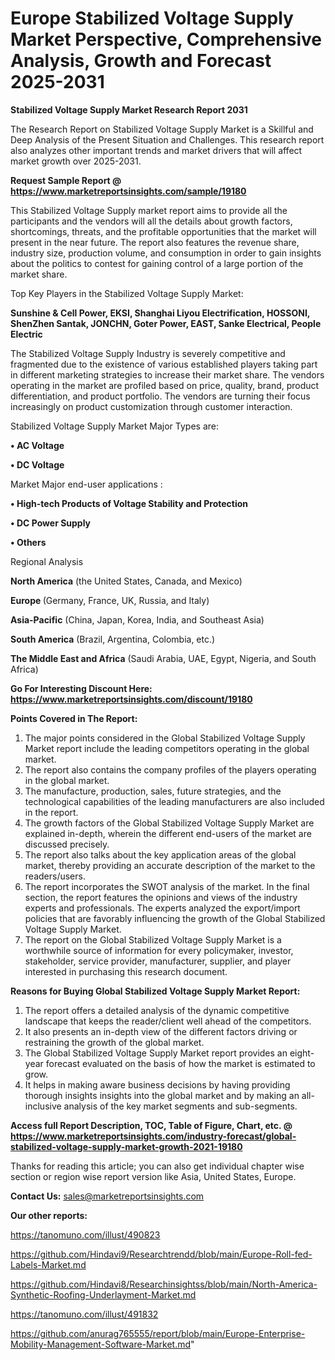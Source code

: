 # Europe Stabilized Voltage Supply Market Perspective, Comprehensive Analysis, Growth and Forecast 2025-2031

<strong>Stabilized Voltage Supply Market Research Report 2031</strong>

The Research Report on Stabilized Voltage Supply Market is a Skillful and Deep Analysis of the Present Situation and Challenges. This research report also analyzes other important trends and market drivers that will affect market growth over 2025-2031.

<strong>Request Sample Report @ <a href=https://www.marketreportsinsights.com/sample/19180>https://www.marketreportsinsights.com/sample/19180</a></strong>

This Stabilized Voltage Supply market report aims to provide all the participants and the vendors will all the details about growth factors, shortcomings, threats, and the profitable opportunities that the market will present in the near future. The report also features the revenue share, industry size, production volume, and consumption in order to gain insights about the politics to contest for gaining control of a large portion of the market share.

Top Key Players in the Stabilized Voltage Supply Market:

<strong>Sunshine & Cell Power, EKSI, Shanghai Liyou Electrification, HOSSONI, ShenZhen Santak, JONCHN, Goter Power, EAST, Sanke Electrical, People Electric</strong>

The Stabilized Voltage Supply Industry is severely competitive and fragmented due to the existence of various established players taking part in different marketing strategies to increase their market share. The vendors operating in the market are profiled based on price, quality, brand, product differentiation, and product portfolio. The vendors are turning their focus increasingly on product customization through customer interaction.

Stabilized Voltage Supply Market Major Types are:

<strong>• AC Voltage

• DC Voltage</strong>

Market Major end-user applications :

<strong>• High-tech Products of Voltage Stability and Protection

• DC Power Supply

• Others</strong>

Regional Analysis

</u><strong><b>North America</b></strong> (the United States, Canada, and Mexico)

<strong><b>Europe </b></strong>(Germany, France, UK, Russia, and Italy)

<strong><b>Asia-Pacific</b></strong> (China, Japan, Korea, India, and Southeast Asia)

<strong><b>South America</b></strong> (Brazil, Argentina, Colombia, etc.)

<strong><b>The Middle East and Africa</b></strong> (Saudi Arabia, UAE, Egypt, Nigeria, and South Africa)

<strong>Go For Interesting Discount Here: <a href=https://www.marketreportsinsights.com/discount/19180>https://www.marketreportsinsights.com/discount/19180</a></strong>

<strong>Points Covered in The Report:</strong>
<ol>
  <li>The major points considered in the Global Stabilized Voltage Supply Market report include the leading competitors operating in the global market.</li>
  <li>The report also contains the company profiles of the players operating in the global market.</li>
  <li>The manufacture, production, sales, future strategies, and the technological capabilities of the leading manufacturers are also included in the report.</li>
  <li>The growth factors of the Global Stabilized Voltage Supply Market are explained in-depth, wherein the different end-users of the market are discussed precisely.</li>
  <li>The report also talks about the key application areas of the global market, thereby providing an accurate description of the market to the readers/users.</li>
  <li>The report incorporates the SWOT analysis of the market. In the final section, the report features the opinions and views of the industry experts and professionals. The experts analyzed the export/import policies that are favorably influencing the growth of the Global Stabilized Voltage Supply Market.</li>
  <li>The report on the Global Stabilized Voltage Supply Market is a worthwhile source of information for every policymaker, investor, stakeholder, service provider, manufacturer, supplier, and player interested in purchasing this research document.</li>
</ol>
<strong>Reasons for Buying Global Stabilized Voltage Supply Market Report:</strong>

<ol>
  <li>The report offers a detailed analysis of the dynamic competitive landscape that keeps the reader/client well ahead of the competitors.</li>
  <li>It also presents an in-depth view of the different factors driving or restraining the growth of the global market.</li>
  <li>The Global Stabilized Voltage Supply Market report provides an eight-year forecast evaluated on the basis of how the market is estimated to grow.</li>
  <li>It helps in making aware business decisions by having providing thorough insights insights into the global market and by making an all-inclusive analysis of the key market segments and sub-segments.</li>
</ol>
<strong>Access full Report Description, TOC, Table of Figure, Chart, etc. @ <a href=https://www.marketreportsinsights.com/industry-forecast/global-stabilized-voltage-supply-market-growth-2021-19180>https://www.marketreportsinsights.com/industry-forecast/global-stabilized-voltage-supply-market-growth-2021-19180</a></strong>


Thanks for reading this article; you can also get individual chapter wise section or region wise report version like Asia, United States, Europe.

<strong>Contact Us:</strong>
sales@marketreportsinsights.com

<strong>Our other reports:</strong>

<a href=https://tanomuno.com/illust/490823>https://tanomuno.com/illust/490823</a>

<a href=https://github.com/Hindavi9/Researchtrendd/blob/main/Europe-Roll-fed-Labels-Market.md>https://github.com/Hindavi9/Researchtrendd/blob/main/Europe-Roll-fed-Labels-Market.md</a>

<a href=https://github.com/Hindavi8/Researchinsightss/blob/main/North-America-Synthetic-Roofing-Underlayment-Market.md>https://github.com/Hindavi8/Researchinsightss/blob/main/North-America-Synthetic-Roofing-Underlayment-Market.md</a>

<a href=https://tanomuno.com/illust/491832>https://tanomuno.com/illust/491832</a>

<a href=https://github.com/anurag765555/report/blob/main/Europe-Enterprise-Mobility-Management-Software-Market.md>https://github.com/anurag765555/report/blob/main/Europe-Enterprise-Mobility-Management-Software-Market.md</a>"
